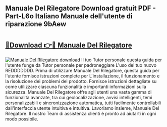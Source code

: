 ## Manuale Del Rilegatore Download gratuit PDF - Part-L6o Italiano Manuale dell'utente di riparazione 9bAew

# <h2><a href="http://dfdktsf.blite.top/?on=Manuale+Del+Rilegatore">🔗Download 👉🔴 Manuale Del Rilegatore</a></h2>

[![Manuale Del Rilegatore download](https://i.imgur.com/lujVjoI.png)](http://dfdktsf.blite.top/?on=Manuale+Del+Rilegatore)
Il tuo Tutor personale questa guida per l'utente funge da Tutor personale per padroneggiare L'uso del tuo nuovo REDDDDDDD. Prima di utilizzare Manuale Del Rilegatore, questa guida per l'utente fornisce istruzioni complete per L'installazione, il funzionamento e la risoluzione dei problemi del prodotto. Fornisce istruzioni dettagliate su come utilizzare ciascuna funzionalità e importanti informazioni sulla sicurezza. Manuale Del Rilegatore offre agli utenti una vasta gamma di funzionalità avanzate, tra cui geolocalizzazione, avvisi intelligenti, temi personalizzabili e sincronizzazione automatica, tutti facilmente controllabili dall'interfaccia utente intuitiva e intuitiva. Lavoriamo insieme, Manuale Del Rilegatore. Il nostro Team di assistenza clienti è pronto ad aiutarti in ogni modo possibile.
